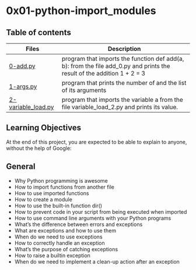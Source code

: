 # 0x01-python-import_modules

## Table of contents

Files | Description
------ | -------
[0-add.py](https://github.com/ronroeandassociates/holbertonschool-higher_level_programming/blob/main/0x01-python-import_modules/0-add.py) | program that imports the function def add(a, b): from the file add_0.py and prints the result of the addition 1 + 2 = 3
[1-args.py](https://github.com/ronroeandassociates/holbertonschool-higher_level_programming/blob/main/0x01-python-import_modules/1-args.py) | program that prints the number of and the list of its arguments
[2-variable_load.py](https://github.com/ronroeandassociates/holbertonschool-higher_level_programming/blob/main/0x01-python-import_modules/1-args.py) | program that imports the variable a from the file variable_load_2.py and prints its value.

## Learning Objectives
At the end of this project, you are expected to be able to explain to anyone, without the help of Google:

## General
- Why Python programming is awesome
- How to import functions from another file
- How to use imported functions
- How to create a module
- How to use the built-in function dir()
- How to prevent code in your script from being executed when imported
- How to use command line arguments with your Python programs
- What’s the difference between errors and exceptions
- What are exceptions and how to use them
- When do we need to use exceptions
- How to correctly handle an exception
- What’s the purpose of catching exceptions
- How to raise a builtin exception
- When do we need to implement a clean-up action after an exception
